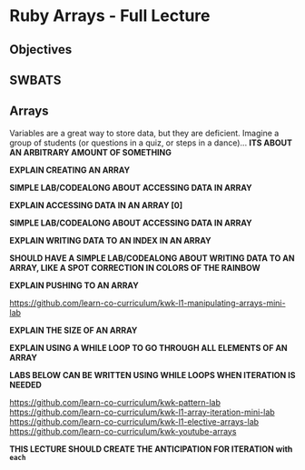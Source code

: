 # Ruby Arrays - Full Lecture

## Objectives


## SWBATS

## Arrays

Variables are a great way to store data, but they are deficient. Imagine a group of students (or questions in a quiz, or steps in a dance)... **ITS ABOUT AN ARBITRARY AMOUNT OF SOMETHING**

**EXPLAIN CREATING AN ARRAY**

**SIMPLE LAB/CODEALONG ABOUT ACCESSING DATA IN ARRAY**

**EXPLAIN ACCESSING DATA IN AN ARRAY [0]**

**SIMPLE LAB/CODEALONG ABOUT ACCESSING DATA IN ARRAY**

**EXPLAIN WRITING DATA TO AN INDEX IN AN ARRAY**

**SHOULD HAVE A SIMPLE LAB/CODEALONG ABOUT WRITING DATA TO AN ARRAY, LIKE A SPOT CORRECTION IN COLORS OF THE RAINBOW**

**EXPLAIN PUSHING TO AN ARRAY**

https://github.com/learn-co-curriculum/kwk-l1-manipulating-arrays-mini-lab

**EXPLAIN THE SIZE OF AN ARRAY**

**EXPLAIN USING A WHILE LOOP TO GO THROUGH ALL ELEMENTS OF AN ARRAY**

**LABS BELOW CAN BE WRITTEN USING WHILE LOOPS WHEN ITERATION IS NEEDED**

https://github.com/learn-co-curriculum/kwk-pattern-lab
https://github.com/learn-co-curriculum/kwk-l1-array-iteration-mini-lab
https://github.com/learn-co-curriculum/kwk-l1-elective-arrays-lab
https://github.com/learn-co-curriculum/kwk-youtube-arrays

**THIS LECTURE SHOULD CREATE THE ANTICIPATION FOR ITERATION with `each`**